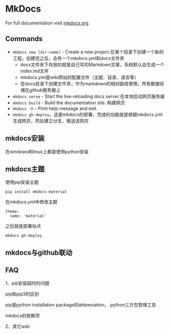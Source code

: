 # MkDocs

For full documentation visit [mkdocs.org](https://www.mkdocs.org).

## Commands

* `mkdocs new [dir-name]` - Create a new project.在某个目录下创建一个新的工程，创建完之后，会有一个mkdocs.yml和docs文件夹
  * docs文件夹下存放的就是自己写的Markdown文章，系统默认会生成一个index.md文件
  * mkdocs.yml是wiki网站的配置文件（主题、目录、语言等）
  * 在docs目录下创建文件夹，作为markdown的相对路径使用，所有数据存储在github服务器上
* `mkdocs serve` - Start the live-reloading docs server.在本地启动网页服务器
* `mkdocs build` - Build the documentation site. 构建网页
* `mkdocs -h` - Print help message and exit.
* `mkdocs gh-deploy`，这是mkdocs的部署，完成的功能就是根据mkdocs.yml生成网页，然后建立分支，推送该网页

## mkdocs安装

在windows和linux上都是使用python安装

[mkdocs安装]: https://www.mkdocs.org/#installation

## mkdocs主题

使用pip安装主题

```shell
pip install mkdocs-material
```

在mkdocs.yml中修改主题

```
theme:
  name: 'material'
```

之后就是部署站点

```shell
mkdocs gh-deploy
```

[其他主题设置]: https://www.jianshu.com/p/c005c45abe85



## mkdocs与github联动

## FAQ

1、pip安装超时的问题

pip和pip3的区别

pip是python installation package的abbreviation， python三方包管理工具

mkdocs的依赖项

2、其它wiki

[confluence]: https://blog.csdn.net/m0_37499059/article/details/81220649
[amwiki]: http://amwiki.org/doc/

